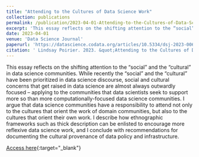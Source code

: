 ```yaml
---
title: "Attending to the Cultures of Data Science Work"
collection: publications
permalink: /publication/2023-04-01-Attending-to-the-Cultures-of-Data-Science-Work
excerpt: 'This essay reflects on the shifting attention to the “social” and the “cultural” in data science communities. While recently the “social” and the “cultural” have been prioritized in data science discourse, social and cultural concerns that get raised in data science are almost always outwardly focus...'
date: 2023-04-01
venue: 'Data Science Journal'
paperurl: 'https://datascience.codata.org/articles/10.5334/dsj-2023-006'
citation: ' Lindsay Poirier. 2023. &quot;Attending to the Cultures of Data Science Work.&quot; <i>Data Science Journal</i> 22(1), 6.'
---
```

This essay reflects on the shifting attention to the “social” and the “cultural” in data science communities. While recently the “social” and the “cultural” have been prioritized in data science discourse, social and cultural concerns that get raised in data science are almost always outwardly focused – applying to the communities that data scientists seek to support more so than more computationally-focused data science communities. I argue that data science communities have a responsibility to attend not only to the cultures that orient the work of domain communities, but also to the cultures that orient their own work. I describe how ethnographic frameworks such as thick description can be enlisted to encourage more reflexive data science work, and I conclude with recommendations for documenting the cultural provenance of data policy and infrastructure.

[Access here](https://datascience.codata.org/articles/10.5334/dsj-2023-006){:target="_blank"}
